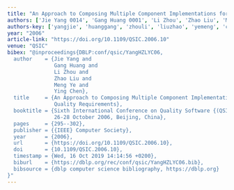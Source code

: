 ```yaml
---
title: "An Approach to Composing Multiple Component Implementations for Satisfying Quality Requirements"
authors: ['Jie Yang 0014', 'Gang Huang 0001', 'Li Zhou', 'Zhao Liu', 'Meng Ye', 'Ying Chen 0004']
authors-key: ['yangjie', 'huanggang', 'zhouli', 'liuzhao', 'yemeng', 'chenying']
year: "2006"
article-link: "https://doi.org/10.1109/QSIC.2006.10"
venue: "QSIC"
bibex: "@inproceedings{DBLP:conf/qsic/YangHZLYC06,
  author    = {Jie Yang and
               Gang Huang and
               Li Zhou and
               Zhao Liu and
               Meng Ye and
               Ying Chen},
  title     = {An Approach to Composing Multiple Component Implementations for Satisfying
               Quality Requirements},
  booktitle = {Sixth International Conference on Quality Software {(QSIC} 2006),
               26-28 October 2006, Beijing, China},
  pages     = {295--302},
  publisher = {{IEEE} Computer Society},
  year      = {2006},
  url       = {https://doi.org/10.1109/QSIC.2006.10},
  doi       = {10.1109/QSIC.2006.10},
  timestamp = {Wed, 16 Oct 2019 14:14:56 +0200},
  biburl    = {https://dblp.org/rec/conf/qsic/YangHZLYC06.bib},
  bibsource = {dblp computer science bibliography, https://dblp.org}
}"
---
```

